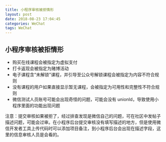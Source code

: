 ```yaml
---
title: 小程序审核被拒情形
layout: post
date: 2018-08-23 17:04:45
categories: WeChat
tags: WeChat
---
```


## 小程序审核被拒情形

- 购买在线课程会被指定为虚拟支付
- 打卡返现会被指定为赌博活动
- 电子课程含“未解锁”课程，并引导至公众号解锁课程会被指定为内容不符合规则
- 没有课程的用户如果直接显示暂无课程，会被指定为可用性和完整性不符合规则
- 微信测试人员账号可能会出现奇怪的问题，可能会没有 unionId，导致使用小程序里面的功能出现问题

注意：提交审核如果被拒了，经过排查发现是微信自己的问题，可在社区中发帖子描述问题，可能会过审。在小程序后台提交审核没有填写描述的地方，但是使用微信开发者工具上传代码时可以添加项目备注，到小程序后台会出现在描述字段，这里的信息审核人员是会看的。